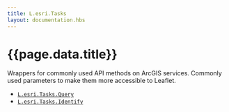 ```yaml
---
title: L.esri.Tasks
layout: documentation.hbs
---
```


# {{page.data.title}}

Wrappers for commonly used API methods on ArcGIS services. Commonly used parameters to make them more accessible to Leaflet.

* [`L.esri.Tasks.Query`]({{assets}}api-reference/tasks/query.html)
* [`L.esri.Tasks.Identify`]({{assets}}api-reference/tasks/identify.html)